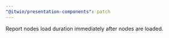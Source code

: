 ```yaml
---
"@itwin/presentation-components": patch
---
```


Report nodes load duration immediately after nodes are loaded.
